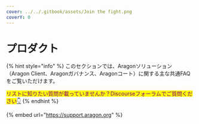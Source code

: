 ```yaml
---
cover: ../../.gitbook/assets/Join the fight.png
coverY: 0
---
```


# プロダクト

{% hint style="info" %}
このセクションでは、Aragonソリューション（Aragon Client、Aragonガバナンス、Aragonコート）に関する主な共通FAQをご覧いただけます。

<mark style="color:purple;">リストに知りたい質問が載っていませんか？Discourseフォーラムでご質問ください</mark>[👇](https://emojipedia.org/backhand-index-pointing-down/)
{% endhint %}

{% embed url="https://support.aragon.org" %}
